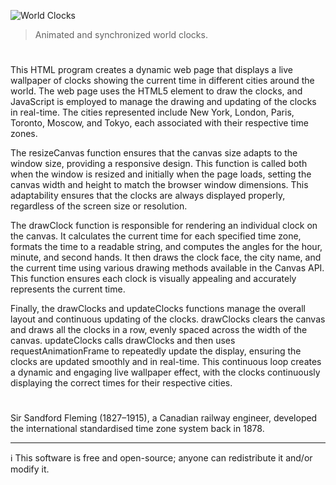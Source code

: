 ![World Clocks](https://github.com/sourceduty/World-Clocks-Live-Wallpaper/assets/123030236/c94cd1e0-40d2-4819-9882-a3478c237342)

> Animated and synchronized world clocks.

#

This HTML program creates a dynamic web page that displays a live wallpaper of clocks showing the current time in different cities around the world. The web page uses the HTML5 <canvas> element to draw the clocks, and JavaScript is employed to manage the drawing and updating of the clocks in real-time. The cities represented include New York, London, Paris, Toronto, Moscow, and Tokyo, each associated with their respective time zones.

The resizeCanvas function ensures that the canvas size adapts to the window size, providing a responsive design. This function is called both when the window is resized and initially when the page loads, setting the canvas width and height to match the browser window dimensions. This adaptability ensures that the clocks are always displayed properly, regardless of the screen size or resolution.

The drawClock function is responsible for rendering an individual clock on the canvas. It calculates the current time for each specified time zone, formats the time to a readable string, and computes the angles for the hour, minute, and second hands. It then draws the clock face, the city name, and the current time using various drawing methods available in the Canvas API. This function ensures each clock is visually appealing and accurately represents the current time.

Finally, the drawClocks and updateClocks functions manage the overall layout and continuous updating of the clocks. drawClocks clears the canvas and draws all the clocks in a row, evenly spaced across the width of the canvas. updateClocks calls drawClocks and then uses requestAnimationFrame to repeatedly update the display, ensuring the clocks are updated smoothly and in real-time. This continuous loop creates a dynamic and engaging live wallpaper effect, with the clocks continuously displaying the correct times for their respective cities.

#
Sir Sandford Fleming (1827–1915), a Canadian railway engineer, developed the international standardised time zone system back in 1878.

***
ℹ️ This software is free and open-source; anyone can redistribute it and/or modify it.
